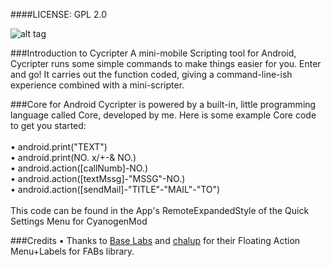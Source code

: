 ####LICENSE: GPL 2.0

![alt tag](https://lh3.googleusercontent.com/UNvCxkCFlcYAXU5SE-bgdZeGE_TipLVOyAsCtc9rAguHymLZDcLB_kRZmVna93mfEbo4hZOUMX1b3T1yYek09jB0jxe0chWp-MYg6mlhhU7C0Hsg_80NKwWC1fe9mQ90clpT82Lhvkn5w5-cvS7mEVSfzgNzVlNmKpA9sfyPChIDZ9Wuo5HN4ScEI0FSZ7nOp4_IGdK-lsv8cN3MIRZb1yJAS030AuejOmmnykrqEZIGkjfRJejKtHXaGq_9tXPh_HqKyP-XXYpEHOLMW-gMutDlxttKOQh91j6BQWIIwKpIlCvcbiPwuTytOQExBFeGbbcBlAPMjHx4_cb32KiAHKD8Y9CNFeQepv2z_gpDkHDaBxOh8Wg03k6qdKIfOqNzAAJDBv-GptYblR5GewwijdMOtl5Ru8_OP2Ic17UlR7a_JJYHa5TQPhjA_MoRJy8LNCwETmznvS91s5pwPpCP_lHNE4EfmlmitTzU-d1yLoZT1I4gz7iKYZUN4Qu4U687ii5mucOWBLqwLWZ_9RMtyVfw1WPDZ0oNZW6HD-pfzNquny_2pWiL05XNqTDVzxNI_q_J=w362-h643-no)

###Introduction to Cycripter
A mini-mobile Scripting tool for Android, Cycripter runs some simple commands to make things easier for you. Enter and go! It carries out the function coded, giving a command-line-ish experience combined with a mini-scripter.

###Core for Android
Cycripter is powered by a built-in, little programming language called Core, developed by me. Here is some example Core code to get you started:
<br>
<br>• android.print(&quot;TEXT&quot;)
<br>• android.print(NO. x/+-& NO.)
<br>• android.action([callNumb]-NO.)
<br>• android.action([textMssg]-&quot;MSSG&quot;-NO.)
<br>• android.action([sendMail]-&quot;TITLE&quot;-&quot;MAIL&quot;-&quot;TO&quot;)
<br>
<br>This code can be found in the App's RemoteExpandedStyle of the Quick Settings Menu for CyanogenMod

###Credits
• Thanks to <a href="http://www.github.com/futuresimple">Base Labs</a> and <a href="http://www.github.com/chalup">chalup</a> for their Floating Action Menu+Labels for FABs library.
